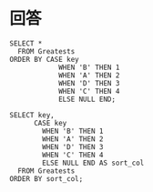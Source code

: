 # 回答

    SELECT *
      FROM Greatests
    ORDER BY CASE key
                WHEN 'B' THEN 1
                WHEN 'A' THEN 2
                WHEN 'D' THEN 3
                WHEN 'C' THEN 4
                ELSE NULL END;
                
    SELECT key,
          CASE key
            WHEN 'B' THEN 1
            WHEN 'A' THEN 2
            WHEN 'D' THEN 3
            WHEN 'C' THEN 4
            ELSE NULL END AS sort_col
      FROM Greatests
    ORDER BY sort_col;